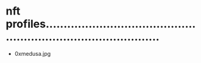 # nft profiles.....................................................................................
- 0xmedusa.jpg
